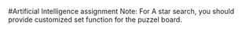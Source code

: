 #Artificial Intelligence assignment
Note:  For A star search, you should provide customized set function for the puzzel board.
